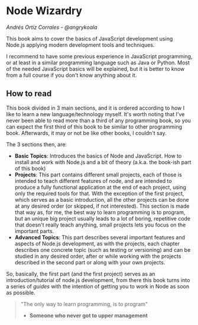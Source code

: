 # Node Wizardry

_Andrés Ortiz Corrales - @angrykoala_

This book aims to cover the basics of JavaScript development using Node.js applying modern development tools and techniques.

I recommend to have some previous experience in JavaScript programming, or at least in a similar programming language such as Java or Python. Most of the needed JavaScript basics will be explained, but it is better to know from a full course if you don't know anything about it.

## How to read

This book divided in 3 main sections, and it is ordered according to how I like to learn a new language/technology myself. It's worth noting that I've never been able to read more than a third of any programming book, so you can expect the first third of this book to be similar to other programming book. Afterwards, it may or not be like other books, I couldn't say.

The 3 sections then, are:

* **Basic Topics**: Introduces the basics of Node and JavaScript. How to install and work with Node.js and a bit of theory \(a.k.a. the book-ish part of this book\)
* **Projects**: This part contains different small projects, each of those is intended to teach different features of node, and are intended to produce a fully functional application at the end of each project, using only the required tools for that. With the exception of the first project, which serves as a basic introduction, all the other projects can be done at any desired order \(or skipped, if not interested\). This section is made that way as, for me, the best way to learn programming is to program, but an unique big project usually leads to a lot of boring, repetitive code that doesn't really teach anything, small projects lets you focus on the important parts.
* **Advanced Topics**: This part describes several important features and aspects of Node.js development, as with the projects, each chapter describes one concrete topic \(such as testing or versioning\) and can be studied in any desired order, after or while working with the projects described in the second part or along with your own projects.

So, basically, the first part \(and the first project\) serves as an introduction/tutorial of node.js development, from there this book turns into a series of _guides_ with the intention of getting you to work in Node as soon as possible.

> "The only way to learn programming, is to program"
>
> * **Someone who never got to upper management**



